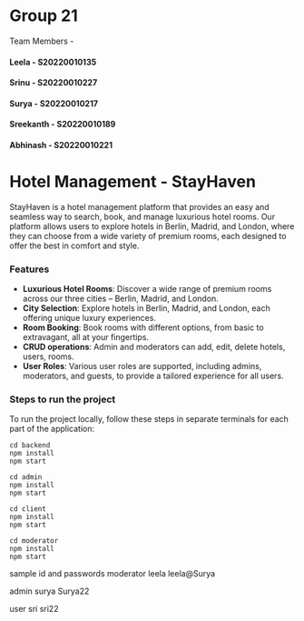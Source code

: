# Group 21

Team Members -

#### Leela - S20220010135

#### Srinu - S20220010227

#### Surya - S20220010217

#### Sreekanth - S20220010189

#### Abhinash - S20220010221

# Hotel Management - StayHaven

StayHaven is a hotel management platform that provides an easy and seamless way to search, book, and manage luxurious hotel rooms. Our platform allows users to explore hotels in Berlin, Madrid, and London, where they can choose from a wide variety of premium rooms, each designed to offer the best in comfort and style.

### Features

- **Luxurious Hotel Rooms**: Discover a wide range of premium rooms across our three cities – Berlin, Madrid, and London.
- **City Selection**: Explore hotels in Berlin, Madrid, and London, each offering unique luxury experiences.
- **Room Booking**: Book rooms with different options, from basic to extravagant, all at your fingertips.
- **CRUD operations**: Admin and moderators can add, edit, delete hotels, users, rooms.
- **User Roles**: Various user roles are supported, including admins, moderators, and guests, to provide a tailored experience for all users.

### Steps to run the project

To run the project locally, follow these steps in separate terminals for each part of the application:

```
cd backend
npm install
npm start
```

```
cd admin
npm install
npm start
```

```
cd client
npm install
npm start
```

```
cd moderator
npm install
npm start
```

sample id and passwords
moderator
leela
leela@Surya

admin
surya
Surya22

user
sri
sri22
